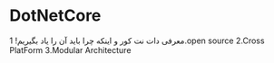 # DotNetCore

معرفی دات نت کور و اینکه چرا باید آن را یاد بگیریم!
1.open source
2.Cross PlatForm
3.Modular Architecture